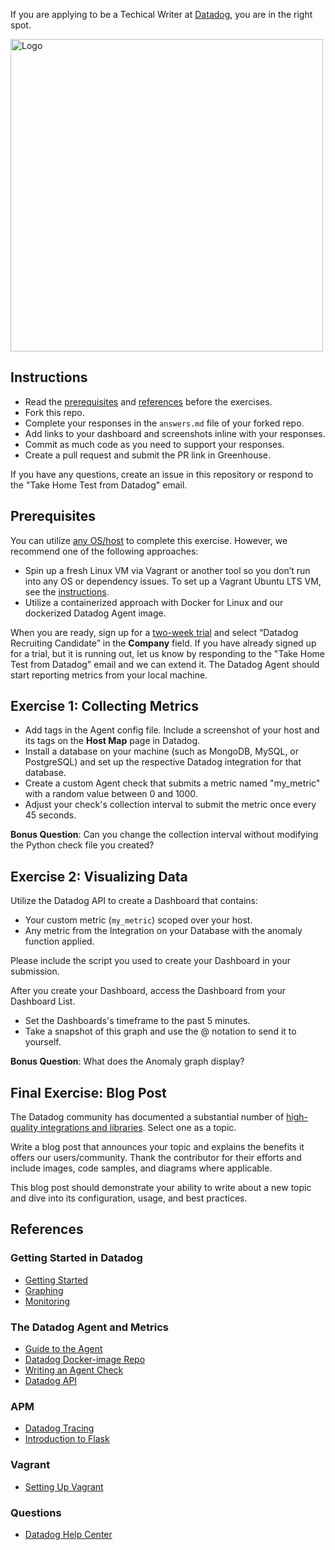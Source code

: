 If you are applying to be a Techical Writer at [Datadog](https://www.datadoghq.com/), you are in the right spot.

<img src="https://repository-images.githubusercontent.com/2967233/246a3700-b83c-11e9-9960-8b03925fc6f7" width="500" height="500" alt="Logo">

## Instructions

* Read the [prerequisites](https://github.com/jeremy-lq/hiring-engineers/blob/tech-writer/README.md#prerequisites) and [references](https://github.com/jeremy-lq/hiring-engineers/blob/tech-writer/README.md#references) before the exercises.
* Fork this repo.
* Complete your responses in the `answers.md` file of your forked repo.
* Add links to your dashboard and screenshots inline with your responses.
* Commit as much code as you need to support your responses.
* Create a pull request and submit the PR link in Greenhouse.

If you have any questions, create an issue in this repository or respond to the "Take Home Test from Datadog" email.

## Prerequisites

You can utilize [any OS/host](https://app.datadoghq.com/account/settings#agent) to complete this exercise. However, we recommend one of the following approaches:

* Spin up a fresh Linux VM via Vagrant or another tool so you don’t run into any OS or dependency issues. To set up a Vagrant Ubuntu LTS VM, see the [instructions](https://github.com/jeremy-lq/hiring-engineers/blob/tech-writer/README.md#vagrant).
* Utilize a containerized approach with Docker for Linux and our dockerized Datadog Agent image.

When you are ready, sign up for a [two-week trial](https://app.datadoghq.com/signup) and select “Datadog Recruiting Candidate” in the **Company** field. If you have already signed up for a trial, but it is running out, let us know by responding to the "Take Home Test from Datadog" email and we can extend it.
The Datadog Agent should start reporting metrics from your local machine. 

## Exercise 1: Collecting Metrics

* Add tags in the Agent config file. Include a screenshot of your host and its tags on the **Host Map** page in Datadog.
* Install a database on your machine (such as MongoDB, MySQL, or PostgreSQL) and set up the respective Datadog integration for that database.
* Create a custom Agent check that submits a metric named "my_metric" with a random value between 0 and 1000.
* Adjust your check's collection interval to submit the metric once every 45 seconds.

**Bonus Question**: Can you change the collection interval without modifying the Python check file you created?

## Exercise 2: Visualizing Data

Utilize the Datadog API to create a Dashboard that contains:

* Your custom metric (`my_metric`) scoped over your host.
* Any metric from the Integration on your Database with the anomaly function applied.

Please include the script you used to create your Dashboard in your submission.

After you create your Dashboard, access the Dashboard from your Dashboard List.

* Set the Dashboards's timeframe to the past 5 minutes.
* Take a snapshot of this graph and use the @ notation to send it to yourself.

**Bonus Question**: What does the Anomaly graph display?

## Final Exercise: Blog Post

The Datadog community has documented a substantial number of [high-quality integrations and libraries](https://docs.datadoghq.com/developers/libraries/). Select one as a topic.

Write a blog post that announces your topic and explains the benefits it offers our users/community. Thank the contributor for their efforts and include images, code samples, and diagrams where applicable.

This blog post should demonstrate your ability to write about a new topic and dive into its configuration, usage, and best practices. 

## References

### Getting Started in Datadog
* [Getting Started](https://docs.datadoghq.com/getting_started/)
* [Graphing](http://docs.datadoghq.com/graphing/)
* [Monitoring](https://docs.datadoghq.com/monitors/)

### The Datadog Agent and Metrics
* [Guide to the Agent](http://docs.datadoghq.com/agent/)
* [Datadog Docker-image Repo](https://hub.docker.com/r/datadog/docker-dd-agent/)
* [Writing an Agent Check](https://docs.datadoghq.com/developers/write_agent_check/)
* [Datadog API](https://docs.datadoghq.com/api/)

### APM
* [Datadog Tracing](https://docs.datadoghq.com/tracing)
* [Introduction to Flask](http://flask.pocoo.org/docs/0.12/quickstart/)

### Vagrant
 * [Setting Up Vagrant](https://www.vagrantup.com/intro/getting-started/)

### Questions
* [Datadog Help Center](https://help.datadoghq.com/hc/en-us)
